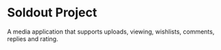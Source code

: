 # Soldout Project
A media application that supports uploads, viewing, wishlists, comments, replies and rating.
